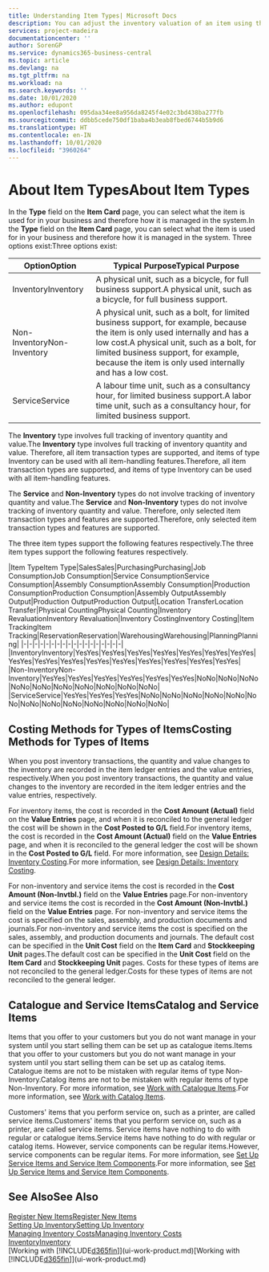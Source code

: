```yaml
---
title: Understanding Item Types| Microsoft Docs
description: You can adjust the inventory valuation of an item using the FIFO or Average costing methods, for example, when item costs change for reasons other than transactions.
services: project-madeira
documentationcenter: ''
author: SorenGP
ms.service: dynamics365-business-central
ms.topic: article
ms.devlang: na
ms.tgt_pltfrm: na
ms.workload: na
ms.search.keywords: ''
ms.date: 10/01/2020
ms.author: edupont
ms.openlocfilehash: 095daa34ee8a956da8245f4e02c3bd438ba277fb
ms.sourcegitcommit: ddbb5cede750df1baba4b3eab8fbed6744b5b9d6
ms.translationtype: HT
ms.contentlocale: en-IN
ms.lasthandoff: 10/01/2020
ms.locfileid: "3960264"
---
```

# <a name="about-item-types"></a><span data-ttu-id="ad63b-103">About Item Types</span><span class="sxs-lookup"><span data-stu-id="ad63b-103">About Item Types</span></span>
<span data-ttu-id="ad63b-104">In the **Type** field on the **Item Card** page, you can select what the item is used for in your business and therefore how it is managed in the system.</span><span class="sxs-lookup"><span data-stu-id="ad63b-104">In the **Type** field on the **Item Card** page, you can select what the item is used for in your business and therefore how it is managed in the system.</span></span> <span data-ttu-id="ad63b-105">Three options exist:</span><span class="sxs-lookup"><span data-stu-id="ad63b-105">Three options exist:</span></span>

|<span data-ttu-id="ad63b-106">Option</span><span class="sxs-lookup"><span data-stu-id="ad63b-106">Option</span></span>|<span data-ttu-id="ad63b-107">Typical Purpose</span><span class="sxs-lookup"><span data-stu-id="ad63b-107">Typical Purpose</span></span>|
|------|-----------|
|<span data-ttu-id="ad63b-108">Inventory</span><span class="sxs-lookup"><span data-stu-id="ad63b-108">Inventory</span></span>|<span data-ttu-id="ad63b-109">A physical unit, such as a bicycle, for full business support.</span><span class="sxs-lookup"><span data-stu-id="ad63b-109">A physical unit, such as a bicycle, for full business support.</span></span>|
|<span data-ttu-id="ad63b-110">Non-Inventory</span><span class="sxs-lookup"><span data-stu-id="ad63b-110">Non-Inventory</span></span>|<span data-ttu-id="ad63b-111">A physical unit, such as a bolt, for limited business support, for example, because the item is only used internally and has a low cost.</span><span class="sxs-lookup"><span data-stu-id="ad63b-111">A physical unit, such as a bolt, for limited business support, for example, because the item is only used internally and has a low cost.</span></span>|
|<span data-ttu-id="ad63b-112">Service</span><span class="sxs-lookup"><span data-stu-id="ad63b-112">Service</span></span>|<span data-ttu-id="ad63b-113">A labour time unit, such as a consultancy hour, for limited business support.</span><span class="sxs-lookup"><span data-stu-id="ad63b-113">A labor time unit, such as a consultancy hour, for limited business support.</span></span>|

<span data-ttu-id="ad63b-114">The **Inventory** type involves full tracking of inventory quantity and value.</span><span class="sxs-lookup"><span data-stu-id="ad63b-114">The **Inventory** type involves full tracking of inventory quantity and value.</span></span> <span data-ttu-id="ad63b-115">Therefore, all item transaction types are supported, and items of type Inventory can be used with all item-handling features.</span><span class="sxs-lookup"><span data-stu-id="ad63b-115">Therefore, all item transaction types are supported, and items of type Inventory can be used with all item-handling features.</span></span>

<span data-ttu-id="ad63b-116">The **Service** and **Non-Inventory** types do not involve tracking of inventory quantity and value.</span><span class="sxs-lookup"><span data-stu-id="ad63b-116">The **Service** and **Non-Inventory** types do not involve tracking of inventory quantity and value.</span></span> <span data-ttu-id="ad63b-117">Therefore, only selected item transaction types and features are supported.</span><span class="sxs-lookup"><span data-stu-id="ad63b-117">Therefore, only selected item transaction types and features are supported.</span></span>

<span data-ttu-id="ad63b-118">The three item types support the following features respectively.</span><span class="sxs-lookup"><span data-stu-id="ad63b-118">The three item types support the following features respectively.</span></span>

|<span data-ttu-id="ad63b-119">Item Type</span><span class="sxs-lookup"><span data-stu-id="ad63b-119">Item Type</span></span>|<span data-ttu-id="ad63b-120">Sales</span><span class="sxs-lookup"><span data-stu-id="ad63b-120">Sales</span></span>|<span data-ttu-id="ad63b-121">Purchasing</span><span class="sxs-lookup"><span data-stu-id="ad63b-121">Purchasing</span></span>|<span data-ttu-id="ad63b-122">Job Consumption</span><span class="sxs-lookup"><span data-stu-id="ad63b-122">Job Consumption</span></span>|<span data-ttu-id="ad63b-123">Service Consumption</span><span class="sxs-lookup"><span data-stu-id="ad63b-123">Service Consumption</span></span>|<span data-ttu-id="ad63b-124">Assembly Consumption</span><span class="sxs-lookup"><span data-stu-id="ad63b-124">Assembly Consumption</span></span>|<span data-ttu-id="ad63b-125">Production Consumption</span><span class="sxs-lookup"><span data-stu-id="ad63b-125">Production Consumption</span></span>|<span data-ttu-id="ad63b-126">Assembly Output</span><span class="sxs-lookup"><span data-stu-id="ad63b-126">Assembly Output</span></span>|<span data-ttu-id="ad63b-127">Production Output</span><span class="sxs-lookup"><span data-stu-id="ad63b-127">Production Output</span></span>|<span data-ttu-id="ad63b-128">Location Transfer</span><span class="sxs-lookup"><span data-stu-id="ad63b-128">Location Transfer</span></span>|<span data-ttu-id="ad63b-129">Physical Counting</span><span class="sxs-lookup"><span data-stu-id="ad63b-129">Physical Counting</span></span>|<span data-ttu-id="ad63b-130">Inventory Revaluation</span><span class="sxs-lookup"><span data-stu-id="ad63b-130">Inventory Revaluation</span></span>|<span data-ttu-id="ad63b-131">Inventory Costing</span><span class="sxs-lookup"><span data-stu-id="ad63b-131">Inventory Costing</span></span>|<span data-ttu-id="ad63b-132">Item Tracking</span><span class="sxs-lookup"><span data-stu-id="ad63b-132">Item Tracking</span></span>|<span data-ttu-id="ad63b-133">Reservation</span><span class="sxs-lookup"><span data-stu-id="ad63b-133">Reservation</span></span>|<span data-ttu-id="ad63b-134">Warehousing</span><span class="sxs-lookup"><span data-stu-id="ad63b-134">Warehousing</span></span>|<span data-ttu-id="ad63b-135">Planning</span><span class="sxs-lookup"><span data-stu-id="ad63b-135">Planning</span></span>|
|-|-|-|-|-|-|-|-|-|-|-|-|-|-|-|-|-|-|
|<span data-ttu-id="ad63b-136">Inventory</span><span class="sxs-lookup"><span data-stu-id="ad63b-136">Inventory</span></span>|<span data-ttu-id="ad63b-137">Yes</span><span class="sxs-lookup"><span data-stu-id="ad63b-137">Yes</span></span>|<span data-ttu-id="ad63b-138">Yes</span><span class="sxs-lookup"><span data-stu-id="ad63b-138">Yes</span></span>|<span data-ttu-id="ad63b-139">Yes</span><span class="sxs-lookup"><span data-stu-id="ad63b-139">Yes</span></span>|<span data-ttu-id="ad63b-140">Yes</span><span class="sxs-lookup"><span data-stu-id="ad63b-140">Yes</span></span>|<span data-ttu-id="ad63b-141">Yes</span><span class="sxs-lookup"><span data-stu-id="ad63b-141">Yes</span></span>|<span data-ttu-id="ad63b-142">Yes</span><span class="sxs-lookup"><span data-stu-id="ad63b-142">Yes</span></span>|<span data-ttu-id="ad63b-143">Yes</span><span class="sxs-lookup"><span data-stu-id="ad63b-143">Yes</span></span>|<span data-ttu-id="ad63b-144">Yes</span><span class="sxs-lookup"><span data-stu-id="ad63b-144">Yes</span></span>|<span data-ttu-id="ad63b-145">Yes</span><span class="sxs-lookup"><span data-stu-id="ad63b-145">Yes</span></span>|<span data-ttu-id="ad63b-146">Yes</span><span class="sxs-lookup"><span data-stu-id="ad63b-146">Yes</span></span>|<span data-ttu-id="ad63b-147">Yes</span><span class="sxs-lookup"><span data-stu-id="ad63b-147">Yes</span></span>|<span data-ttu-id="ad63b-148">Yes</span><span class="sxs-lookup"><span data-stu-id="ad63b-148">Yes</span></span>|<span data-ttu-id="ad63b-149">Yes</span><span class="sxs-lookup"><span data-stu-id="ad63b-149">Yes</span></span>|<span data-ttu-id="ad63b-150">Yes</span><span class="sxs-lookup"><span data-stu-id="ad63b-150">Yes</span></span>|<span data-ttu-id="ad63b-151">Yes</span><span class="sxs-lookup"><span data-stu-id="ad63b-151">Yes</span></span>|<span data-ttu-id="ad63b-152">Yes</span><span class="sxs-lookup"><span data-stu-id="ad63b-152">Yes</span></span>|
|<span data-ttu-id="ad63b-153">Non-Inventory</span><span class="sxs-lookup"><span data-stu-id="ad63b-153">Non-Inventory</span></span>|<span data-ttu-id="ad63b-154">Yes</span><span class="sxs-lookup"><span data-stu-id="ad63b-154">Yes</span></span>|<span data-ttu-id="ad63b-155">Yes</span><span class="sxs-lookup"><span data-stu-id="ad63b-155">Yes</span></span>|<span data-ttu-id="ad63b-156">Yes</span><span class="sxs-lookup"><span data-stu-id="ad63b-156">Yes</span></span>|<span data-ttu-id="ad63b-157">Yes</span><span class="sxs-lookup"><span data-stu-id="ad63b-157">Yes</span></span>|<span data-ttu-id="ad63b-158">Yes</span><span class="sxs-lookup"><span data-stu-id="ad63b-158">Yes</span></span>|<span data-ttu-id="ad63b-159">Yes</span><span class="sxs-lookup"><span data-stu-id="ad63b-159">Yes</span></span>|<span data-ttu-id="ad63b-160">No</span><span class="sxs-lookup"><span data-stu-id="ad63b-160">No</span></span>|<span data-ttu-id="ad63b-161">No</span><span class="sxs-lookup"><span data-stu-id="ad63b-161">No</span></span>|<span data-ttu-id="ad63b-162">No</span><span class="sxs-lookup"><span data-stu-id="ad63b-162">No</span></span>|<span data-ttu-id="ad63b-163">No</span><span class="sxs-lookup"><span data-stu-id="ad63b-163">No</span></span>|<span data-ttu-id="ad63b-164">No</span><span class="sxs-lookup"><span data-stu-id="ad63b-164">No</span></span>|<span data-ttu-id="ad63b-165">No</span><span class="sxs-lookup"><span data-stu-id="ad63b-165">No</span></span>|<span data-ttu-id="ad63b-166">No</span><span class="sxs-lookup"><span data-stu-id="ad63b-166">No</span></span>|<span data-ttu-id="ad63b-167">No</span><span class="sxs-lookup"><span data-stu-id="ad63b-167">No</span></span>|<span data-ttu-id="ad63b-168">No</span><span class="sxs-lookup"><span data-stu-id="ad63b-168">No</span></span>|<span data-ttu-id="ad63b-169">No</span><span class="sxs-lookup"><span data-stu-id="ad63b-169">No</span></span>|
|<span data-ttu-id="ad63b-170">Service</span><span class="sxs-lookup"><span data-stu-id="ad63b-170">Service</span></span>|<span data-ttu-id="ad63b-171">Yes</span><span class="sxs-lookup"><span data-stu-id="ad63b-171">Yes</span></span>|<span data-ttu-id="ad63b-172">Yes</span><span class="sxs-lookup"><span data-stu-id="ad63b-172">Yes</span></span>|<span data-ttu-id="ad63b-173">Yes</span><span class="sxs-lookup"><span data-stu-id="ad63b-173">Yes</span></span>|<span data-ttu-id="ad63b-174">No</span><span class="sxs-lookup"><span data-stu-id="ad63b-174">No</span></span>|<span data-ttu-id="ad63b-175">No</span><span class="sxs-lookup"><span data-stu-id="ad63b-175">No</span></span>|<span data-ttu-id="ad63b-176">No</span><span class="sxs-lookup"><span data-stu-id="ad63b-176">No</span></span>|<span data-ttu-id="ad63b-177">No</span><span class="sxs-lookup"><span data-stu-id="ad63b-177">No</span></span>|<span data-ttu-id="ad63b-178">No</span><span class="sxs-lookup"><span data-stu-id="ad63b-178">No</span></span>|<span data-ttu-id="ad63b-179">No</span><span class="sxs-lookup"><span data-stu-id="ad63b-179">No</span></span>|<span data-ttu-id="ad63b-180">No</span><span class="sxs-lookup"><span data-stu-id="ad63b-180">No</span></span>|<span data-ttu-id="ad63b-181">No</span><span class="sxs-lookup"><span data-stu-id="ad63b-181">No</span></span>|<span data-ttu-id="ad63b-182">No</span><span class="sxs-lookup"><span data-stu-id="ad63b-182">No</span></span>|<span data-ttu-id="ad63b-183">No</span><span class="sxs-lookup"><span data-stu-id="ad63b-183">No</span></span>|<span data-ttu-id="ad63b-184">No</span><span class="sxs-lookup"><span data-stu-id="ad63b-184">No</span></span>|<span data-ttu-id="ad63b-185">No</span><span class="sxs-lookup"><span data-stu-id="ad63b-185">No</span></span>|<span data-ttu-id="ad63b-186">No</span><span class="sxs-lookup"><span data-stu-id="ad63b-186">No</span></span>|

## <a name="costing-methods-for-types-of-items"></a><span data-ttu-id="ad63b-187">Costing Methods for Types of Items</span><span class="sxs-lookup"><span data-stu-id="ad63b-187">Costing Methods for Types of Items</span></span>
<span data-ttu-id="ad63b-188">When you post inventory transactions, the quantity and value changes to the inventory are recorded in the item ledger entries and the value entries, respectively.</span><span class="sxs-lookup"><span data-stu-id="ad63b-188">When you post inventory transactions, the quantity and value changes to the inventory are recorded in the item ledger entries and the value entries, respectively.</span></span> 

<span data-ttu-id="ad63b-189">For inventory items, the cost is recorded in the **Cost Amount (Actual)** field on the **Value Entries** page, and when it is reconciled to the general ledger the cost will be shown in the **Cost Posted to G/L** field.</span><span class="sxs-lookup"><span data-stu-id="ad63b-189">For inventory items, the cost is recorded in the **Cost Amount (Actual)** field on the **Value Entries** page, and when it is reconciled to the general ledger the cost will be shown in the **Cost Posted to G/L** field.</span></span> <span data-ttu-id="ad63b-190">For more information, see [Design Details: Inventory Costing](design-details-inventory-costing.md).</span><span class="sxs-lookup"><span data-stu-id="ad63b-190">For more information, see [Design Details: Inventory Costing](design-details-inventory-costing.md).</span></span>

<span data-ttu-id="ad63b-191">For non-inventory and service items the cost is recorded in the **Cost Amount (Non-Invtbl.)** field on the **Value Entries** page.</span><span class="sxs-lookup"><span data-stu-id="ad63b-191">For non-inventory and service items the cost is recorded in the **Cost Amount (Non-Invtbl.)** field on the **Value Entries** page.</span></span> <span data-ttu-id="ad63b-192">For non-inventory and service items the cost is specified on the sales, assembly, and production documents and journals.</span><span class="sxs-lookup"><span data-stu-id="ad63b-192">For non-inventory and service items the cost is specified on the sales, assembly, and production documents and journals.</span></span> <span data-ttu-id="ad63b-193">The default cost can be specified in the **Unit Cost** field on the **Item Card** and **Stockkeeping Unit** pages.</span><span class="sxs-lookup"><span data-stu-id="ad63b-193">The default cost can be specified in the **Unit Cost** field on the **Item Card** and **Stockkeeping Unit** pages.</span></span> <span data-ttu-id="ad63b-194">Costs for these types of items are not reconciled to the general ledger.</span><span class="sxs-lookup"><span data-stu-id="ad63b-194">Costs for these types of items are not reconciled to the general ledger.</span></span> 

## <a name="catalog-and-service-items"></a><span data-ttu-id="ad63b-195">Catalogue and Service Items</span><span class="sxs-lookup"><span data-stu-id="ad63b-195">Catalog and Service Items</span></span>
<span data-ttu-id="ad63b-196">Items that you offer to your customers but you do not want manage in your system until you start selling them can be set up as catalogue items.</span><span class="sxs-lookup"><span data-stu-id="ad63b-196">Items that you offer to your customers but you do not want manage in your system until you start selling them can be set up as catalog items.</span></span> <span data-ttu-id="ad63b-197">Catalogue items are not to be mistaken with regular items of type Non-Inventory.</span><span class="sxs-lookup"><span data-stu-id="ad63b-197">Catalog items are not to be mistaken with regular items of type Non-Inventory.</span></span> <span data-ttu-id="ad63b-198">For more information, see [Work with Catalogue Items](inventory-how-work-nonstock-items.md).</span><span class="sxs-lookup"><span data-stu-id="ad63b-198">For more information, see [Work with Catalog Items](inventory-how-work-nonstock-items.md).</span></span>

<span data-ttu-id="ad63b-199">Customers' items that you perform service on, such as a printer, are called service items.</span><span class="sxs-lookup"><span data-stu-id="ad63b-199">Customers' items that you perform service on, such as a printer, are called service items.</span></span> <span data-ttu-id="ad63b-200">Service items have nothing to do with regular or catalogue items.</span><span class="sxs-lookup"><span data-stu-id="ad63b-200">Service items have nothing to do with regular or catalog items.</span></span> <span data-ttu-id="ad63b-201">However, service components can be regular items.</span><span class="sxs-lookup"><span data-stu-id="ad63b-201">However, service components can be regular items.</span></span> <span data-ttu-id="ad63b-202">For more information, see [Set Up Service Items and Service Item Components](service-how-setup-service-items.md).</span><span class="sxs-lookup"><span data-stu-id="ad63b-202">For more information, see [Set Up Service Items and Service Item Components](service-how-setup-service-items.md).</span></span>

## <a name="see-also"></a><span data-ttu-id="ad63b-203">See Also</span><span class="sxs-lookup"><span data-stu-id="ad63b-203">See Also</span></span>
[<span data-ttu-id="ad63b-204">Register New Items</span><span class="sxs-lookup"><span data-stu-id="ad63b-204">Register New Items</span></span>](inventory-how-register-new-items.md)  
[<span data-ttu-id="ad63b-205">Setting Up Inventory</span><span class="sxs-lookup"><span data-stu-id="ad63b-205">Setting Up Inventory</span></span>](inventory-setup-inventory.md)  
[<span data-ttu-id="ad63b-206">Managing Inventory Costs</span><span class="sxs-lookup"><span data-stu-id="ad63b-206">Managing Inventory Costs</span></span>](finance-manage-inventory-costs.md)  
[<span data-ttu-id="ad63b-207">Inventory</span><span class="sxs-lookup"><span data-stu-id="ad63b-207">Inventory</span></span>](inventory-manage-inventory.md)  
<span data-ttu-id="ad63b-208">[Working with [!INCLUDE[d365fin](includes/d365fin_md.md)]](ui-work-product.md)</span><span class="sxs-lookup"><span data-stu-id="ad63b-208">[Working with [!INCLUDE[d365fin](includes/d365fin_md.md)]](ui-work-product.md)</span></span>
